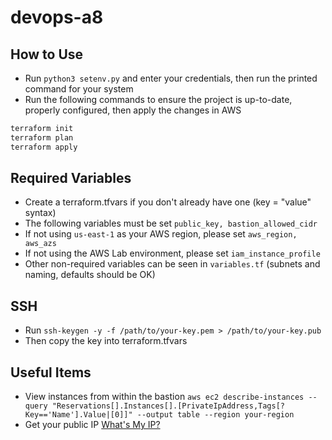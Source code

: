 # devops-a8

## How to Use  

- Run `python3 setenv.py` and enter your credentials, then run the printed command for your system
- Run the following commands to ensure the project is up-to-date, properly configured, then apply the changes in AWS

```bash
terraform init
terraform plan
terraform apply
```

## Required Variables
- Create a terraform.tfvars if you don't already have one (key = "value" syntax)
- The following variables must be set `public_key, bastion_allowed_cidr`
- If not using `us-east-1` as your AWS region, please set `aws_region, aws_azs`
- If not using the AWS Lab environment, please set `iam_instance_profile`
- Other non-required variables can be seen in `variables.tf` (subnets and naming, defaults should be OK)

## SSH

- Run `ssh-keygen -y -f /path/to/your-key.pem > /path/to/your-key.pub`
- Then copy the key into terraform.tfvars

## Useful Items

- View instances from within the bastion `aws ec2 describe-instances --query "Reservations[].Instances[].[PrivateIpAddress,Tags[?Key=='Name'].Value|[0]]" --output table --region your-region`
- Get your public IP <a href="https://www.whatsmyip.org/">What's My IP?</a>

